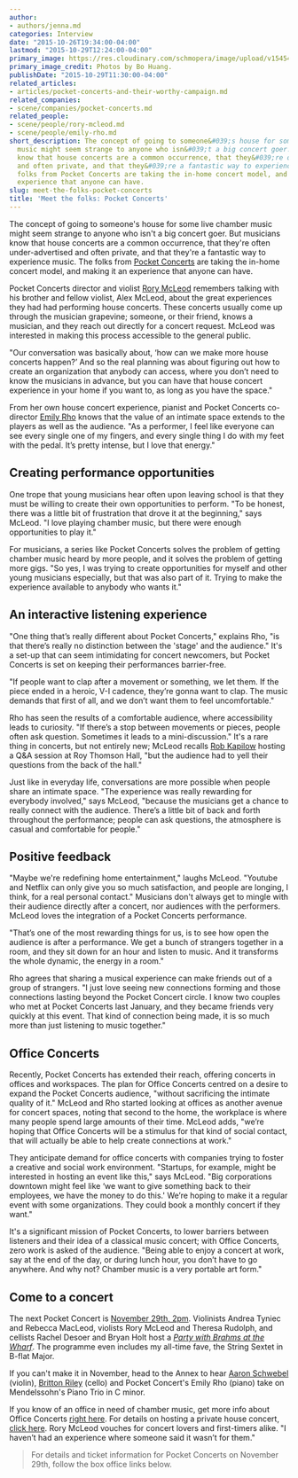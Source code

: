 ```yaml
---
author:
- authors/jenna.md
categories: Interview
date: "2015-10-26T19:34:00-04:00"
lastmod: "2015-10-29T12:24:00-04:00"
primary_image: https://res.cloudinary.com/schmopera/image/upload/v1545409169/media/webhook-uploads/1446085538390/15-10-29%20-%20PocketConcertsVertical.jpg.jpg
primary_image_credit: Photos by Bo Huang.
publishDate: "2015-10-29T11:30:00-04:00"
related_articles:
- articles/pocket-concerts-and-their-worthy-campaign.md
related_companies:
- scene/companies/pocket-concerts.md
related_people:
- scene/people/rory-mcleod.md
- scene/people/emily-rho.md
short_description: The concept of going to someone&#039;s house for some live chamber
  music might seem strange to anyone who isn&#039;t a big concert goer. But musicians
  know that house concerts are a common occurrence, that they&#039;re often under-advertised
  and often private, and that they&#039;re a fantastic way to experience music. The
  folks from Pocket Concerts are taking the in-home concert model, and making it an
  experience that anyone can have.
slug: meet-the-folks-pocket-concerts
title: 'Meet the folks: Pocket Concerts'
---
```



The concept of going to someone's house for some live chamber music might seem strange to anyone who isn't a big concert goer. But musicians know that house concerts are a common occurrence, that they're often under-advertised and often private, and that they're a fantastic way to experience music. The folks from [Pocket Concerts](/scene/companies/pocket-concerts/) are taking the in-home concert model, and making it an experience that anyone can have.

Pocket Concerts director and violist [Rory McLeod](/scene/people/rory-mcleod/) remembers talking with his brother and fellow violist, Alex McLeod, about the great experiences they had had performing house concerts. These concerts usually come up through the musician grapevine; someone, or their friend, knows a musician, and they reach out directly for a concert request. McLeod was interested in making this process accessible to the general public.

"Our conversation was basically about, ‘how can we make more house concerts happen?’ And so the real planning was about figuring out how to create an organization that anybody can access, where you don’t need to know the musicians in advance, but you can have that house concert experience in your home if you want to, as long as you have the space."

From her own house concert experience, pianist and Pocket Concerts co-director [Emily Rho](/scene/people/emily-rho/) knows that the value of an intimate space extends to the players as well as the audience. "As a performer, I feel like everyone can see every single one of my fingers, and every single thing I do with my feet with the pedal. It’s pretty intense, but I love that energy."

## Creating performance opportunities

One trope that young musicians hear often upon leaving school is that they must be willing to create their own opportunities to perform. "To be honest, there was a little bit of frustration that drove it at the beginning," says McLeod. "I love playing chamber music, but there were enough opportunities to play it." 

For musicians, a series like Pocket Concerts solves the problem of getting chamber music heard by more people, and it solves the problem of getting more gigs. "So yes, I was trying to create opportunities for myself and other young musicians especially, but that was also part of it. Trying to make the experience available to anybody who wants it."

## An interactive listening experience

"One thing that’s really different about Pocket Concerts," explains Rho, "is that there’s really no distinction between the 'stage' and the audience." It's a set-up that can seem intimidating for concert newcomers, but Pocket Concerts is set on keeping their performances barrier-free.

"If people want to clap after a movement or something, we let them. If the piece ended in a heroic, V-I cadence, they’re gonna want to clap. The music demands that first of all, and we don’t want them to feel uncomfortable."

Rho has seen the results of a comfortable audience, where accessibility leads to curiosity. "If there’s a stop between movements or pieces, people often ask question. Sometimes it leads to a mini-discussion." It's a rare thing in concerts, but not entirely new; McLeod recalls [Rob Kapilow](http://www.robkapilow.com/) hosting a Q&A session at Roy Thomson Hall, "but the audience had to yell their questions from the back of the hall." 

Just like in everyday life, conversations are more possible when people share an intimate space. "The experience was really rewarding for everybody involved," says McLeod, "because the musicians get a chance to really connect with the audience. There’s a little bit of back and forth throughout the performance; people can ask questions, the atmosphere is casual and comfortable for people."

## Positive feedback

"Maybe we're redefining home entertainment," laughs McLeod. "Youtube and Netflix can only give you so much satisfaction, and people are longing, I think, for a real personal contact." Musicians don't always get to mingle with their audience directly after a concert, nor audiences with the performers. McLeod loves the integration of a Pocket Concerts performance.

"That’s one of the most rewarding things for us, is to see how open the audience is after a performance. We get a bunch of strangers together in a room, and they sit down for an hour and listen to music. And it transforms the whole dynamic, the energy in a room." 

Rho agrees that sharing a musical experience can make friends out of a group of strangers. "I just love seeing new connections forming and those connections lasting beyond the Pocket Concert circle. I know two couples who met at Pocket Concerts last January, and they became friends very quickly at this event. That kind of connection being made, it is so much more than just listening to music together."

## Office Concerts

Recently, Pocket Concerts has extended their reach, offering concerts in offices and workspaces. The plan for Office Concerts centred on a desire to expand the Pocket Concerts audience, "without sacrificing the intimate quality of it." McLeod and Rho started looking at offices as another avenue for concert spaces, noting that second to the home, the workplace is where many people spend large amounts of their time. McLeod adds, "we’re hoping that Office Concerts will be a stimulus for that kind of social contact, that will actually be able to help create connections at work."

They anticipate demand for office concerts with companies trying to foster a creative and social work environment. "Startups, for example, might be interested in hosting an event like this," says McLeod. "Big corporations downtown might feel like ‘we want to give something back to their employees, we have the money to do this.' We’re hoping to make it a regular event with some organizations. They could book a monthly concert if they want."

It's a significant mission of Pocket Concerts, to lower barriers between listeners and their idea of a classical music concert; with Office Concerts, zero work is asked of the audience. "Being able to enjoy a concert at work, say at the end of the day, or during lunch hour, you don’t have to go anywhere. And why not? Chamber music is a very portable art form."

## Come to a concert

The next Pocket Concert is [November 29th, 2pm](https://www.universe.com/events/pocket-concerts-presents-brahms-at-the-wharf-tickets-toronto-SN18H4). Violinists Andrea Tyniec and Rebecca MacLeod, violists Rory McLeod and Theresa Rudolph, and cellists Rachel Desoer and Bryan Holt host a [*Party with Brahms at the Wharf*](https://www.universe.com/events/pocket-concerts-presents-brahms-at-the-wharf-tickets-toronto-SN18H4). The programme even includes my all-time fave, the String Sextet in B-flat Major.

If you can't make it in November, head to the Annex to hear [Aaron Schwebel](/scene/people/aaron-schwebel/) (violin), [Britton Riley](/scene/people/britton-riley/) (cello) and Pocket Concert's Emily Rho (piano) take on Mendelssohn's Piano Trio in C minor.

If you know of an office in need of chamber music, get more info about Office Concerts [right here](http://www.pocketconcerts.ca/#!office-pocket-concerts/mli9a). For details on hosting a private house concert, [click here](http://www.pocketconcerts.ca/#!private-pocket-concerts/c380). Rory McLeod vouches for concert lovers and first-timers alike. "I haven’t had an experience where someone said it wasn’t for them."

>For details and ticket information for Pocket Concerts on November 29th, follow the box office links below.
